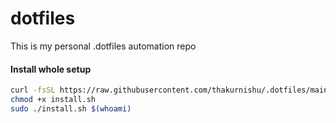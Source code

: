 # dotfiles
This is my personal .dotfiles automation repo

#### Install whole setup
```bash
curl -fsSL https://raw.githubusercontent.com/thakurnishu/.dotfiles/main/install.sh > install.sh
chmod +x install.sh
sudo ./install.sh $(whoami)
```
